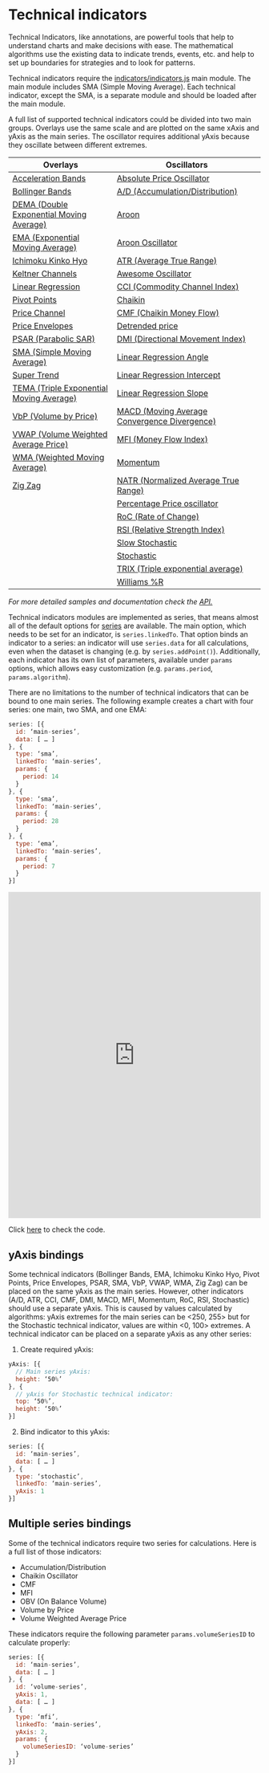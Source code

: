 Technical indicators
===

Technical Indicators, like annotations, are powerful tools that help to understand charts and make decisions with ease. The mathematical algorithms use the existing data to indicate trends, events, etc. and help to set up boundaries for strategies and to look for patterns.

Technical indicators require the [indicators/indicators.js](https://code.highcharts.com/stock/indicators/indicators.js) main module. The main module includes SMA (Simple Moving Average). Each technical indicator, except the SMA, is a separate module and should be loaded after the main module. 

A full list of supported technical indicators could be divided into two main groups.  Overlays use the same scale and are plotted on the same xAxis and yAxis as the main series. The oscillator requires additional yAxis because they oscillate between different extremes.


| Overlays  |Oscillators |
| ------------- | ------------- |
| [Acceleration Bands](https://jsfiddle.net/gh/get/library/pure/highcharts/highcharts/tree/master/samples/stock/indicators/acceleration-bands/) | [Absolute Price Oscillator](https://jsfiddle.net/gh/get/library/pure/highcharts/highcharts/tree/master/samples/stock/indicators/apo/) |
| [Bollinger Bands](https://jsfiddle.net/gh/get/library/pure/highcharts/highcharts/tree/master/samples/stock/indicators/bollinger-bands/) | [A/D (Accumulation/Distribution)](https://jsfiddle.net/gh/get/library/pure/highcharts/highcharts/tree/master/samples/stock/indicators/accumulation-distribution/) |
| [DEMA (Double Exponential Moving Average)](https://jsfiddle.net/gh/get/library/pure/highcharts/highcharts/tree/master/samples/stock/indicators/dema/) | [Aroon](https://jsfiddle.net/gh/get/library/pure/highcharts/highcharts/tree/master/samples/stock/indicators/aroon/) |
| [EMA (Exponential Moving Average)](https://jsfiddle.net/gh/get/library/pure/highcharts/highcharts/tree/master/samples/stock/indicators/ema/) | [Aroon Oscillator](https://jsfiddle.net/gh/get/library/pure/highcharts/highcharts/tree/master/samples/stock/indicators/aroon-oscillator/) |
| [Ichimoku Kinko Hyo](https://jsfiddle.net/gh/get/library/pure/highcharts/highcharts/tree/master/samples/stock/indicators/ichimoku-kinko-hyo/) | [ATR (Average True Range)](https://jsfiddle.net/gh/get/library/pure/highcharts/highcharts/tree/master/samples/stock/indicators/atr/) |
| [Keltner Channels](https://jsfiddle.net/gh/get/library/pure/highcharts/highcharts/tree/master/samples/stock/indicators/keltner-channels/) | [Awesome Oscillator](https://jsfiddle.net/gh/get/library/pure/highcharts/highcharts/tree/master/samples/stock/indicators/ao/) |
| [Linear Regression](https://jsfiddle.net/gh/get/library/pure/highcharts/highcharts/tree/master/samples/stock/indicators/linear-regression/) | [CCI (Commodity Channel Index)](https://jsfiddle.net/gh/get/library/pure/highcharts/highcharts/tree/master/samples/stock/indicators/cci/) |
| [Pivot Points](https://jsfiddle.net/gh/get/library/pure/highcharts/highcharts/tree/master/samples/stock/indicators/pivot-points/) | [Chaikin](https://jsfiddle.net/gh/get/library/pure/highcharts/highcharts/tree/master/samples/stock/indicators/chaikin/) |
| [Price Channel](https://jsfiddle.net/gh/get/library/pure/highcharts/highcharts/tree/master/samples/stock/indicators/price-channel/) | [CMF (Chaikin Money Flow)](https://jsfiddle.net/gh/get/library/pure/highcharts/highcharts/tree/master/samples/stock/indicators/cmf/) |
| [Price Envelopes](https://jsfiddle.net/gh/get/library/pure/highcharts/highcharts/tree/master/samples/stock/indicators/price-envelopes/) | [Detrended price](https://jsfiddle.net/gh/get/library/pure/highcharts/highcharts/tree/master/samples/stock/indicators/dpo/) |
| [PSAR (Parabolic SAR)](https://jsfiddle.net/gh/get/library/pure/highcharts/highcharts/tree/master/samples/stock/indicators/psar/) | [DMI (Directional Movement Index)](https://jsfiddle.net/gh/get/library/pure/highcharts/highcharts/tree/master/samples/stock/indicators/dmi/) |
| [SMA (Simple Moving Average)](https://jsfiddle.net/gh/get/library/pure/highcharts/highcharts/tree/master/samples/stock/indicators/sma/) | [Linear Regression Angle](https://jsfiddle.net/gh/get/library/pure/highcharts/highcharts/tree/master/samples/stock/indicators/linear-regression-angle/) |
| [Super Trend](https://jsfiddle.net/gh/get/library/pure/highcharts/highcharts/tree/master/samples/stock/indicators/supertrend/) | [Linear Regression Intercept](https://jsfiddle.net/gh/get/library/pure/highcharts/highcharts/tree/master/samples/stock/indicators/linear-regression-intercept/) |
| [TEMA (Triple Exponential Moving Average)](https://jsfiddle.net/gh/get/library/pure/highcharts/highcharts/tree/master/samples/stock/indicators/tema/) | [Linear Regression Slope](https://jsfiddle.net/gh/get/library/pure/highcharts/highcharts/tree/master/samples/stock/indicators/linear-regression-slope/) |
| [VbP (Volume by Price)](https://jsfiddle.net/gh/get/library/pure/highcharts/highcharts/tree/master/samples/stock/indicators/volume-by-price/) | [MACD (Moving Average Convergence Divergence)](https://jsfiddle.net/gh/get/library/pure/highcharts/highcharts/tree/master/samples/stock/indicators/macd/) |
| [VWAP (Volume Weighted Average Price)](https://jsfiddle.net/gh/get/library/pure/highcharts/highcharts/tree/master/samples/stock/indicators/vwap/) | [MFI (Money Flow Index)](https://jsfiddle.net/gh/get/library/pure/highcharts/highcharts/tree/master/samples/stock/indicators/mfi/) |
| [WMA (Weighted Moving Average)](https://jsfiddle.net/gh/get/library/pure/highcharts/highcharts/tree/master/samples/stock/indicators/wma/) | [Momentum](https://jsfiddle.net/gh/get/library/pure/highcharts/highcharts/tree/master/samples/stock/indicators/momentum/)  |
| [Zig Zag](https://jsfiddle.net/gh/get/library/pure/highcharts/highcharts/tree/master/samples/stock/indicators/zigzag/) | [NATR (Normalized Average True Range)](https://jsfiddle.net/gh/get/library/pure/highcharts/highcharts/tree/master/samples/stock/indicators/natr/) |
| | [Percentage Price oscillator](https://jsfiddle.net/gh/get/library/pure/highcharts/highcharts/tree/master/samples/stock/indicators/ppo/) |
| | [RoC (Rate of Change)](https://jsfiddle.net/gh/get/library/pure/highcharts/highcharts/tree/master/samples/stock/indicators/roc/) |
| | [RSI (Relative Strength Index)](https://jsfiddle.net/gh/get/library/pure/highcharts/highcharts/tree/master/samples/stock/indicators/rsi/) |
| | [Slow Stochastic](https://jsfiddle.net/gh/get/library/pure/highcharts/highcharts/tree/master/samples/stock/indicators/slow-stochastic/) |
| | [Stochastic](https://jsfiddle.net/gh/get/library/pure/highcharts/highcharts/tree/master/samples/stock/indicators/stochastic/) |
| | [TRIX (Triple exponential average)](https://jsfiddle.net/gh/get/library/pure/highcharts/highcharts/tree/master/samples/stock/indicators/trix/) |
| | [Williams %R](https://jsfiddle.net/gh/get/library/pure/highcharts/highcharts/tree/master/samples/stock/indicators/williams-r/) |
    

_For more detailed samples and documentation check the [API.](https://api.highcharts.com/highstock/plotOptions.sma)_

Technical indicators modules are implemented as series, that means almost all of the default options for [series](https://www.highcharts.com/docs/chart-concepts/series) are available. The main option, which needs to be set for an indicator, is `series.linkedTo`. That option binds an indicator to a series: an indicator will use `series.data` for all calculations, even when the dataset is changing (e.g. by `series.addPoint()`). Additionally, each indicator has its own list of parameters, available under `params` options, which allows easy customization (e.g. `params.period`, `params.algorithm`).

There are no limitations to the number of technical indicators that can be bound to one main series. The following example creates a chart with four series: one main, two SMA, and one EMA:

```js
series: [{
  id: ‘main-series’,
  data: [ … ]
}, {
  type: ‘sma’,
  linkedTo: ‘main-series’,
  params: {
    period: 14
  }
}, {
  type: ‘sma’,
  linkedTo: ‘main-series’,
  params: {
    period: 28
  }
}, {
  type: ‘ema’,
  linkedTo: ‘main-series’,
  params: {
    period: 7
  }
}]
```

<iframe style="width: 100%; height: 650px; border: none;" src=https://www.highcharts.com/samples/embed/stock/demo/macd-pivot-points allow="fullscreen"></iframe>

Click [here](https://jsfiddle.net/gh/get/library/pure/highcharts/highcharts/tree/master/samples/stock/demo/macd-pivot-points) to check the code.

yAxis bindings
-------------

Some technical indicators (Bollinger Bands, EMA, Ichimoku Kinko Hyo, Pivot Points, Price Envelopes, PSAR, SMA, VbP, VWAP, WMA, Zig Zag) can be placed on the same yAxis as the main series. However, other indicators (A/D, ATR, CCI, CMF, DMI, MACD, MFI, Momentum, RoC, RSI, Stochastic) should use a separate yAxis. This is caused by values calculated by algorithms: yAxis extremes for the main series can be <250, 255> but for the Stochastic technical indicator, values are within <0, 100> extremes. A technical indicator can be placed on a separate yAxis as any other series:

1. Create required yAxis:

```js
yAxis: [{
  // Main series yAxis:
  height: ‘50%’
}, {
  // yAxis for Stochastic technical indicator:
  top: ‘50%’,
  height: ‘50%’
}]
```

2. Bind indicator to this yAxis:

```js
series: [{
  id: ‘main-series’,
  data: [ … ]
}, {
  type: ‘stochastic’,
  linkedTo: ‘main-series’,
  yAxis: 1
}]
```

Multiple series bindings
------------------------

Some of the technical indicators require two series for calculations. Here is a full list of those indicators:

*   Accumulation/Distribution
*   Chaikin Oscillator
*   CMF
*   MFI
*   OBV (On Balance Volume)
*   Volume by Price
*   Volume Weighted Average Price

These indicators require the following parameter `params.volumeSeriesID` to calculate properly:

```js
series: [{
  id: ‘main-series’,
  data: [ … ]
}, {
  id: ‘volume-series’,
  yAxis: 1,
  data: [ … ]
}, {
  type: ‘mfi’,
  linkedTo: ‘main-series’,
  yAxis: 2,
  params: {
    volumeSeriesID: ‘volume-series’
  }
}]
```
